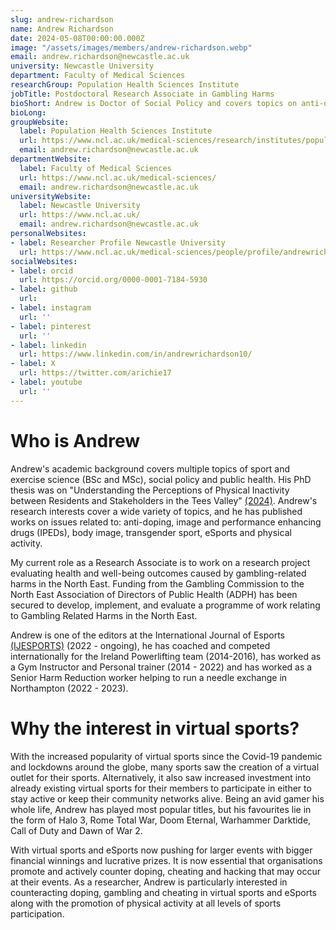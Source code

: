 ```yaml
---
slug: andrew-richardson
name: Andrew Richardson
date: 2024-05-08T00:00:00.000Z
image: "/assets/images/members/andrew-richardson.webp"
email: andrew.richardson@newcastle.ac.uk
university: Newcastle University
department: Faculty of Medical Sciences
researchGroup: Population Health Sciences Institute
jobTitle: Postdoctoral Research Associate in Gambling Harms 
bioShort: Andrew is Doctor of Social Policy and covers topics on anti-doping, image and performance enhancing drugs, body image, transgender sport, eSports, physical activity and, last but not least, virtual sports.
bioLong: 
groupWebsite:
  label: Population Health Sciences Institute
  url: https://www.ncl.ac.uk/medical-sciences/research/institutes/population-health/
  email: andrew.richardson@newcastle.ac.uk
departmentWebsite:
  label: Faculty of Medical Sciences
  url: https://www.ncl.ac.uk/medical-sciences/
  email: andrew.richardson@newcastle.ac.uk
universityWebsite:
  label: Newcastle University
  url: https://www.ncl.ac.uk/
  email: andrew.richardson@newcastle.ac.uk
personalWebsites:
- label: Researcher Profile Newcastle University
  url: https://www.ncl.ac.uk/medical-sciences/people/profile/andrewrichardson.html
socialWebsites:
- label: orcid
  url: https://orcid.org/0000-0001-7184-5930
- label: github
  url: 
- label: instagram
  url: ''
- label: pinterest
  url: ''
- label: linkedin
  url: https://www.linkedin.com/in/andrewrichardson10/
- label: X
  url: https://twitter.com/arichie17
- label: youtube
  url: ''
---
```

# Who is Andrew

Andrew's academic background covers multiple topics of sport and exercise science (BSc and MSc), social policy and public health. His PhD thesis was on "Understanding the Perceptions of Physical Inactivity between Residents and Stakeholders in the Tees Valley" [(2024)](https://research.tees.ac.uk/en/studentTheses/understanding-the-perceptions-of-sedentary-behaviours-from-reside).  Andrew's research interests cover a wide variety of topics, and he has published works on issues related to: anti-doping, image and performance enhancing drugs (IPEDs), body image, transgender sport, eSports and physical activity. 

My current role as a Research Associate is to work on a research project evaluating health and well-being outcomes caused by gambling-related harms in the North East. Funding from the Gambling Commission to the North East Association of Directors of Public Health (ADPH) has been secured to develop, implement, and evaluate a programme of work relating to Gambling Related Harms in the North East. 

Andrew is one of the editors at the International Journal of Esports [(IJESPORTS)](https://www.ijesports.org/) (2022 - ongoing), he has coached and competed internationally for the Ireland Powerlifting team (2014-2016), has worked as a Gym Instructor and Personal trainer (2014 - 2022) and has worked as a Senior Harm Reduction worker helping to run a needle exchange in Northampton (2022 - 2023).

# Why the interest in virtual sports?

With the increased popularity of virtual sports since the Covid-19 pandemic and lockdowns around the globe, many sports saw the creation of a virtual outlet for their sports. Alternatively, it also saw increased investment into already existing virtual sports for their members to participate in either to stay active or keep their community networks alive. Being an avid gamer his whole life, Andrew has played most popular titles, but his favourites lie in the form of Halo 3, Rome Total War, Doom Eternal, Warhammer Darktide, Call of Duty and Dawn of War 2.

With virtual sports and eSports now pushing for larger events with bigger financial winnings and lucrative prizes. It is now essential that organisations promote and actively counter doping, cheating and hacking that may occur at their events. As a researcher, Andrew is particularly interested in counteracting doping, gambling and cheating in virtual sports and eSports along with the promotion of physical activity at all levels of sports participation. 